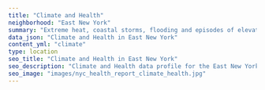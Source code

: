 ```yaml
---
title: "Climate and Health"
neighborhood: "East New York"
summary: "Extreme heat, coastal storms, flooding and episodes of elevated ozone are climate-related hazards that may increase with climate change and have important public health impacts in New York City. Extreme weather can cause power outages, which also threaten public health. This report provides neighborhood indicators of climate-related hazards, vulnerability and health impacts."
data_json: "Climate and Health in East New York"
content_yml: "climate"
type: location
seo_title: "Climate and Health in East New York"
seo_description: "Climate and Health data profile for the East New York neighborhood of NYC."
seo_image: "images/nyc_health_report_climate_health.jpg"
---
```

